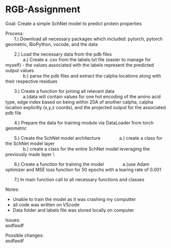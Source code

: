 # RGB-Assignment
Goal: Create a simple SchNet model to predict protein properties 

Process: \
&nbsp; &nbsp; &nbsp; &nbsp;1.) Download all necessary packages which included: pytorch, pytorch geometric, BioPython, vscode, and the data 

&nbsp; &nbsp; &nbsp; &nbsp;2.) Load the necessary data from the pdb files \
&nbsp; &nbsp; &nbsp; &nbsp;&nbsp; &nbsp; &nbsp; &nbsp;a.) Create a .csv from the labels.txt file (easier to manage for myself) - the values associated with the labels represent the predicted output values \
&nbsp; &nbsp; &nbsp; &nbsp;&nbsp; &nbsp; &nbsp; &nbsp;b.) parse the pdb files and extract the calpha locations along with their respective residues 

 &nbsp; &nbsp; &nbsp; &nbsp;3.) Create a function for joining all relevant data \
&nbsp; &nbsp; &nbsp; &nbsp;&nbsp; &nbsp; &nbsp; &nbsp;a.)data will contain values for one hot encoding of the amino acid type, edge index based on being within 20A of another calpha, calpha location explicitly (x,y,z coords), and the projected output for the associated pdb file 
 
 &nbsp; &nbsp; &nbsp; &nbsp;4.) Prepare the data for training module via DataLoader from torch geometric 
 
 &nbsp; &nbsp; &nbsp; &nbsp;5.) Create the SchNet model architecture 
&nbsp; &nbsp; &nbsp; &nbsp;&nbsp; &nbsp; &nbsp; &nbsp;a.) create a class for the SchNet model layer \
&nbsp; &nbsp; &nbsp; &nbsp;&nbsp; &nbsp; &nbsp; &nbsp;b.) create a class for the entire SchNet model leveraging the previously made layer \
 
 &nbsp; &nbsp; &nbsp; &nbsp;6.) Create a function for training the model 
&nbsp; &nbsp; &nbsp; &nbsp;&nbsp; &nbsp; &nbsp; &nbsp;a.)use Adam optimizer and MSE loss function for 50 epochs with a learing rate of 0.001 

 &nbsp; &nbsp; &nbsp; &nbsp;7.) In main function call to all necessary functions and classes 

Notes: 
* Unable to train the model as it was crashing my computter
* all code was written on VScode
* Data folder and labels file was stored locally on computer

Issues: \
asdfasdf

Possible changes: \
asdfasdf
